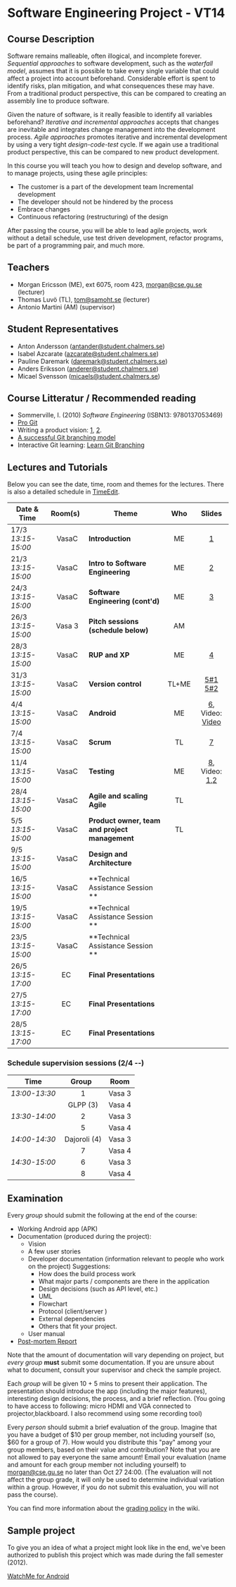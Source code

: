 # Software Engineering Project - VT14

## Course Description
Software remains malleable, often illogical, and incomplete forever. *Sequential approaches* to software development, such as the *waterfall model*, assumes that it is possible to take every single variable that could affect a project into account beforehand. Considerable effort is spent to identify risks, plan mitigation, and what consequences these may have. From a traditional product perspective, this can be compared to creating an assembly line to produce software.

Given the nature of software, is it really feasible to identify all variables beforehand? *Iterative and incremental approaches* accepts that changes are inevitable and integrates change management into the development process. *Agile approaches* promotes iterative and incremental development by using a very tight *design-code-test* cycle. If we again use a traditional product perspective, this can be compared to new product development.

In this course you will teach you how to design and develop software, and to manage projects, using these agile principles:

- The customer is a part of the development team Incremental development 
- The developer should not be hindered by the process 
- Embrace changes 
- Continuous refactoring (restructuring) of the design
 
After passing the course, you will be able to lead agile projects, work without a detail schedule, use test driven development, refactor programs, be part of a programming pair, and much more. 


## Teachers

- Morgan Ericsson (ME), ext 6075, room 423, morgan@cse.gu.se (lecturer)
- Thomas Luvö (TL), tom@samoht.se (lecturer)
- Antonio Martini (AM) (supervisor)

## Student Representatives

- Anton Andersson (antander@student.chalmers.se)
- Isabel Azcarate (azcarate@student.chalmers.se)
- Pauline Daremark (daremark@student.chalmers.se)
- Anders Eriksson (anderer@student.chalmers.se)
- Micael Svensson (micaels@student.chalmers.se)

## Course Litteratur / Recommended reading

- Sommerville, I. (2010) *Software Engineering* (ISBN13: 9780137053469)
- [Pro Git][GITBOOK]
- Writing a product vision: [1][pv1], [2][pv2].
- [A successful Git branching model][gitbranch]
- Interactive Git learning: [Learn Git Branching][LearnGitBranching]

## Lectures and Tutorials

Below you can see the date, time, room and themes for the lectures. There is also a detailed schedule in [TimeEdit]. 

| Date & Time | Room(s) | Theme |Who | Slides |
|  ------	| :----:	| ------	| :------: |  :------: |
| 17/3 *13:15-15:00* | VasaC | **Introduction** | ME | [1][L1] |
| 21/3 *13:15-15:00* | VasaC | **Intro to Software Engineering** | ME | [2][L2] |
| 24/3 *13:15-15:00* | VasaC | **Software Engineering (cont'd)**| ME | [3][L3] |
| 26/3 *13:15-15:00* | Vasa 3 | **Pitch sessions (schedule below)**| AM | |
| 28/3 *13:15-15:00* | VasaC | **RUP and XP** | ME | [4][L4] |
| 31/3 *13:15-15:00* | VasaC | **Version control** | TL+ME | [5#1][L5.1] [5#2][L5.2] |
| 4/4 *13:15-15:00* | VasaC | **Android** | ME | [6][L6], Video: [Video][V1] |
| 7/4 *13:15-15:00* | VasaC | **Scrum** | TL | [7][L7] |
| 11/4 *13:15-15:00* | VasaC | **Testing** | ME | [8][L8], Video: [1][V2],[2][V3] |
| 28/4 *13:15-15:00* | VasaC | **Agile and scaling Agile** | TL |  |
| 5/5 *13:15-15:00* | VasaC | **Product owner, team and project management** | TL |  |
| 9/5 *13:15-15:00* | VasaC | **Design and Architecture** |  |  |
| 16/5 *13:15-15:00* | VasaC | **Technical Assistance Session	** |  |  |
| 19/5 *13:15-15:00* | VasaC | **Technical Assistance Session	** |  |  |
| 23/5 *13:15-15:00* | VasaC | **Technical Assistance Session	** |  |  |
| 26/5 *13:15-17:00* | EC | **Final Presentations** | | | 
| 27/5 *13:15-17:00* | EC | **Final Presentations** | | | 
| 28/5 *13:15-17:00* | EC | **Final Presentations** | | | 

[timeedit]: https://se.timeedit.net/web/chalmers/db1/public/ri157XQQ708Z50Qv17003gZ6y6Y7006Q5Y61Y5.html
[GITBOOK]: http://git-scm.com/book
[pv1]: http://www.scrumalliance.org/community/articles/2009/january/the-product-vision
[pv2]: http://www.joelonsoftware.com/articles/JimHighsmithonProductVisi.html
[gitbranch]: http://nvie.com/posts/a-successful-git-branching-model/
[LearnGitBranching]: http://pcottle.github.io/learnGitBranching/

[L1]: https://github.com/morganericsson/DAT255/blob/master/slides/l1.pdf?raw=true
[L2]: https://github.com/morganericsson/DAT255/blob/master/slides/l2.pdf?raw=true
[L3]: https://github.com/morganericsson/DAT255/blob/master/slides/l3.pdf?raw=true
[L4]: https://github.com/morganericsson/DAT255/blob/master/slides/l4.pdf?raw=true
[L5.1]: https://github.com/morganericsson/DAT255/blob/master/slides/l5.1.pdf?raw=true
[L5.2]: https://github.com/morganericsson/DAT255/blob/master/slides/l5.2.pdf?raw=true
[L6]: https://github.com/morganericsson/DAT255/blob/master/slides/l6.pdf?raw=true
[L7]: https://github.com/morganericsson/DAT255/blob/master/slides/l7.pdf?raw=true
[L8]: https://github.com/morganericsson/DAT255/blob/master/slides/l8.pdf?raw=true

[V1]: https://s3-eu-west-1.amazonaws.com/course-mats/EDA397/eda397_2_2.mp4
[V2]: https://s3-eu-west-1.amazonaws.com/course-mats/DAT255/ut1.mp4
[V3]: https://s3-eu-west-1.amazonaws.com/course-mats/DAT255/ut2.mp4f

### Schedule supervision sessions (2/4 --)

| Time | Group | Room | 
| ---- | :---: | ---- |
| *13:00-13:30* | 1 | Vasa 3 |
|  | GLPP (3) | Vasa 4 |
| *13:30-14:00* | 2 | Vasa 3 |
|  | 5 | Vasa 4 |
| *14:00-14:30* | Dajoroli (4) | Vasa 3 |
|  | 7 | Vasa 4 |
| *14:30-15:00* | 6 | Vasa 3 |
|  | 8 | Vasa 4 |

## Examination

Every *group* should submit the following at the end of the course:

- Working Android app (APK)
- Documentation (produced during the project):
	- Vision
	- A few user stories
	- Developer documentation (information relevant to people who work on the project) Suggestions:
		- How does the build process work
		- What major parts / components are there in the application
		- Design decisions (such as API level, etc.)
		- UML
		- Flowchart
		- Protocol (client/server )
		- External dependencies
		- Others that fit your project.
	- User manual
- [Post-mortem Report][pmr]

Note that the amount of documentation will vary depending on project, but *every group* **must** submit some documentation. If you are unsure about what to document, consult your supervisor and check the sample project.

Each *group* will be given 10 + 5 mins to present their application. The presentation should introduce the app (including the major features), interesting design decisions, the process, and a brief reflection. 
(You going to have access to following: micro HDMI and VGA connected to projector,blackboard. I also recommend using some recording tool)

Every *person* should submit a brief evaluation of the group. Imagine that you have a budget of $10 per group member, not including yourself (so, $60 for a group of 7). How would you distribute this "pay" among your group members, based on their value and contribution? Note that you are not allowed to pay everyone the same amount! Email your evaluation (name and amount for each group member not including yourself) to morgan@cse.gu.se no later than Oct 27 24:00. (The evaluation will not affect the group grade, it will only be used to determine individual variation within a group. However, if you do not submit this evaluation, you will not pass the course).

You can find more information about the [grading policy][grading] in the wiki.

[pmr]: http://github.com/morganericsson/DAT255/wiki/Post-Mortem-Report
[grading]: https://github.com/morganericsson/DAT255/wiki/Grading-Policy

## Sample project
To give you an idea of what a project might look like in the end, we've been authorized to publish this project which was made during the fall semester (2012).

[WatchMe for Android][WTCHME]

[WTCHME]: http://github.com/johanbrook/watchme
